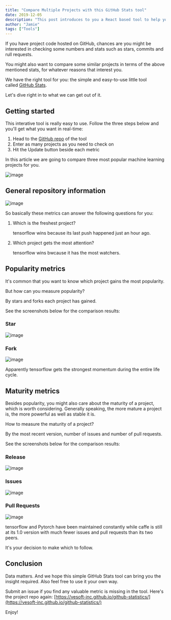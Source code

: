 ```yaml
---
title: "Compare Multiple Projects with this GitHub Stats tool"
date: 2019-12-05
description: "This post introduces to you a React based tool to help you get the stats of GitHub metrics like stars, forks, commits, etc. so that you can make an informed decision which project to follow."
author: "Jamie"
tags: ["Tools"]
---
```


If you have project code hosted on GitHub, chances are you might be interested in checking some numbers and stats such as stars, commits and rull requests.

You might also want to compare some similar projects in terms of the above mentioned stats, for whatever reasons that interest you.

We have the right tool for you: the simple and easy-to-use little tool called [GitHub Stats](https://vesoft-inc.github.io/github-statistics/).

Let's dive right in to what we can get out of it.

## Getting started
This interative tool is really easy to use. Follow the three steps below and you'll get what you want in real-time:

1. Head to the [GitHub repo](https://vesoft-inc.github.io/github-statistics/) of the tool
1. Enter as many projects as you need to check on
1. Hit the Update button beside each metric

In this article we are going to compare three most popular machine learning projects for you.  

![image](https://user-images.githubusercontent.com/38887077/75141197-69e44800-572b-11ea-9dc5-308c7ed70dde.png)

## General repository information 

![image](https://user-images.githubusercontent.com/38887077/75141248-87191680-572b-11ea-882f-31ab726ee7af.png)

So basically these metrics can answer the following questions for you:

1. Which is the freshest project?

      tensorflow wins because its last push happened just an hour ago.

2. Which project gets the most attention?

      tensorflow wins bwcause it has the most watchers.

## Popularity metrics
It's common that you want to know which project gains the most popularity. 

But how can you measure popularity?

By stars and forks each project has gained.

See the screenshots below for the comparison results:

### Star

![image](https://user-images.githubusercontent.com/38887077/75141279-95ffc900-572b-11ea-8476-41b51d52fe7c.png)

### Fork

![image](https://user-images.githubusercontent.com/38887077/75141281-98622300-572b-11ea-8ce2-37967ad6c6ac.png)

Apparently tensorflow gets the strongest momentum during the entire life cycle.

## Maturity metrics
Besides popularity, you might also care about the maturity of a project, which is worth considering. Generally speaking, the more mature a project is, the more powerful as well as stable it is.

How to measure the maturity of a project?

By the most recent version, number of issues and number of pull requests.

See the screenshots below for the comparison results:

### Release
![image](https://user-images.githubusercontent.com/38887077/75141348-b7f94b80-572b-11ea-81f2-8658ab9ecbc7.png)

### Issues
![image](https://user-images.githubusercontent.com/38887077/75141395-ce9fa280-572b-11ea-92fe-9f0980f51414.png)

### Pull Requests
![image](https://user-images.githubusercontent.com/38887077/75141426-da8b6480-572b-11ea-8c4f-b32478af217a.png)


tensorflow and Pytorch have been maintained constantly while caffe is still at its 1.0 version with much fewer issues and pull requests than its two peers.

It's your decision to make which to follow.

## Conclusion
Data matters. And we hope this simple GitHub Stats tool can bring you the insight required. Also feel free to use it your own way.

Submit an issue if you find any valuable metric is missing in the tool. Here's the project repo again: [https://vesoft-inc.github.io/github-statistics/](https://vesoft-inc.github.io/github-statistics/)

Enjoy!
